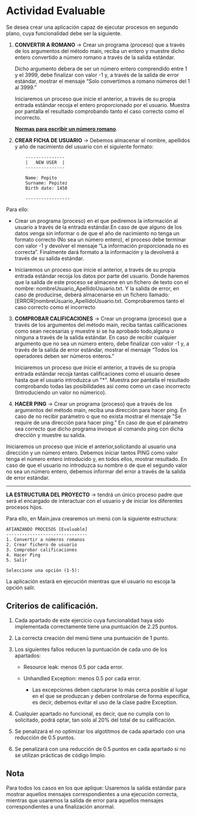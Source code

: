 # Actividad Evaluable

Se desea crear una aplicación capaz de ejecutar procesos en segundo plano, cuya funcionalidad debe ser la siguiente.

1. **CONVERTIR A ROMANO** → Crear un programa (proceso) que a través de los argumentos del método main, reciba un entero y muestre dicho entero convertido a número romano a través de la salida estándar. 

    Dicho argumento debera de ser un número entero comprendido entre 1 y el 3999, debe finalizar con valor -1 y, a través de la salida de error estándar, mostrar el mensaje “Solo convertimos a romano números del 1 al 3999.”
    
    Iniciaremos un proceso que inicie el anterior, a través de su propia entrada estándar recoja el entero proporcionado por el usuario. Muestra por pantalla el resultado comprobando tanto el caso correcto como el incorrecto.

    [**Normas para escribir un número romano**](http://recursostic.educacion.es/descartes/web/materiales_didacticos/romanos/normas.htm#:~:text=Se%20colocan%20a%20la%20izquierda,vez%2C%20no%20se%20pueden%20repetir).

   
2.	**CREAR FICHA DE USUARIO** → Debemos almacenar el nombre, apellidos y año de nacimiento del usuario con el siguiente formato:

            ---------------
            |   NEW USER  |
            ---------------

            Name: Pepito
            Surname: Pepitez
            Birth date: 1458
         
            -----------------         

Para ello:
    
-	Crear un programa (proceso) en el que pediremos la información al usuario a través de la entrada estándar.En caso de que alguno de los datos venga sin informar o de que el año de nacimiento no tenga un formato correcto (No sea un número entero), el proceso debe terminar con valor -1 y devolver el mensaje “La información proporcionada no es correcta”. Finalmente dará formato a la información y la devolverá a través de su salida estándar.

-	Iniciaremos un proceso que inicie el anterior, a través de su propia entrada estándar recoja los datos por parte del usuario. Donde haremos que la salida de este proceso se almacene en un fichero de texto con el nombre: nombreUsuario_ApellidoUsuario.txt. Y la salida de error, en caso de producirse, deberá almacenarse en un fichero llamado: [ERROR]nombreUsuario_ApellidoUsuario.txt. Comprobaremos tanto el caso correcto como el incorrecto 

3.	**COMPROBAR CALIFICACIONES** → Crear un programa (proceso) que a través de los argumentos del método main, reciba tantas calificaciones como sean necesarias y muestre si se ha aprobado todo,alguna o ninguna a través de la salida estándar. En caso de recibir cualquier argumento que no sea un número entero, debe finalizar con valor -1 y, a través de la salida de error estándar, mostrar el mensaje “Todos los operadores deben ser números enteros.”

    Iniciaremos un proceso que inicie el anterior, a través de su propia entrada estándar recoja tantas calificaciones como el usuario desee hasta que el usuario introduzca un "*". Muestra por pantalla el resultado comprobando todas las posibilidades asi como como un caso incorrecto  (Introduciendo un valor no númerico).

4.	**HACER PING** → Crear un programa (proceso) que a través de los argumentos del método main, reciba una dirección para hacer ping. En caso de no recibir parámetro o que no exista mostrar el mensaje "Se require de una dirección para hacer ping." En caso de que el párametro sea correcto que dicho programa invoque al comando ping con dicha drección y muestre su salida.

Iniciaremos un proceso que inicie el anterior,solicitando al usuario una dirección y un número entero. Debemos iniciar tantos PING como valor tenga el número entero introducido y, en todos ellos, mostrar resultado. En caso de que el usuario no introduzca su nombre o de que el segundo valor no sea un número entero, debemos informar del error a través de la salida de error estándar.

---
**LA ESTRUCTURA DEL PROYECTO** → tendrá un único proceso padre que será el encargado de interactuar con el usuario y de iniciar los diferentes procesos hijos.

Para ello, en Main.java crearemos un menú con la siguiente estructura:

    AFIANZANDO PROCESOS [Evaluable]
    -------------------------------
    1. Convertir a números romanos
    2. Crear fichero de usuario
    3. Comprobar calificaciones
    4. Hacer Ping
    5. Salir

    Seleccione una opción (1-5):

La aplicación estará en ejecución mientras que el usuario no escoja la opción salir.


## Criterios de calificación.

1. Cada apartado de este ejercicio cuya funcionalidad haya sido implementada correctamente tiene una puntuación de 2.25 puntos.

2.	La correcta creación del menú tiene una puntuación de 1 punto.

3.	Los siguientes fallos reducen la puntuación de cada uno de los apartados:

    -	Resource leak: menos 0.5 por cada error.
    -	Unhandled Exception: menos 0.5 por cada error.

        -	Las excepciones deben capturarse lo más cerca posible al lugar en el que se produzcan y deben controlarse de forma específica, es decir, debemos evitar el uso de la clase padre Exception.

4. Cualquier apartado no funcional, es decir, que no cumpla con lo solicitado, podrá optar, tan solo al 20% del total de su calificación.

5. Se penalizará el no optimizar los algotitmos de cada apartado con una reducción de 0.5 puntos.

6. Se penalizará con una reducción de 0.5 puntos en cada apartado si no se utilizan prácticas de código limpio.

## Nota

Para todos los casos en los que aplique: Usaremos la salida estándar para mostrar aquellos mensajes correspondientes a una ejecución correcta, mientras que usaremos la salida de error para aquellos mensajes correspondientes a una finalización anormal.
